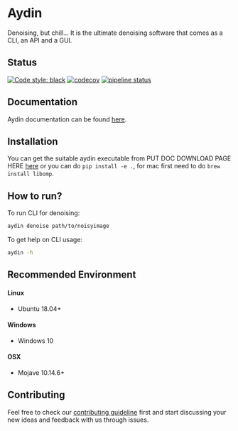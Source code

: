 # Aydin

Denoising, but chill...
It is the ultimate denoising software that comes as a CLI, an API 
and a GUI.

## Status
[![Code style: black](https://img.shields.io/badge/code%20style-black-000000.svg)](https://github.com/python/black)
[![codecov](https://codecov.io/gl/aydinorg/aydin/branch/master/graph/badge.svg?token=gV3UqFAg5U)](https://codecov.io/gl/aydinorg/aydin)
[![pipeline status](https://gitlab.com/aydinorg/aydin/badges/master/pipeline.svg)](https://gitlab.com/aydinorg/aydin/commits/master)

## Documentation

Aydin documentation can be found [here]().

## Installation

You can get the suitable aydin executable from PUT DOC DOWNLOAD PAGE HERE [here]() or you 
can do `pip install -e .`, for mac first need to do `brew install libomp`.

## How to run?

To run CLI for denoising:
```bash
aydin denoise path/to/noisyimage
```

To get help  on CLI usage:
```bash
aydin -h
```

## Recommended Environment

#### Linux

- Ubuntu 18.04+

#### Windows

- Windows 10

#### OSX

- Mojave 10.14.6+

## Contributing

Feel free to check our [contributing guideline](CONTRIBUTING.md) first and start 
discussing your new ideas and feedback with us through issues.

